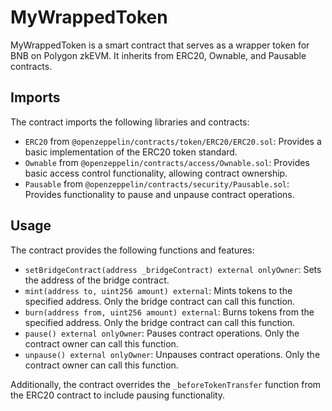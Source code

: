 # MyWrappedToken

MyWrappedToken is a smart contract that serves as a wrapper token for BNB on Polygon zkEVM. It inherits from ERC20, Ownable, and Pausable contracts.

## Imports

The contract imports the following libraries and contracts:

- `ERC20` from `@openzeppelin/contracts/token/ERC20/ERC20.sol`: Provides a basic implementation of the ERC20 token standard.
- `Ownable` from `@openzeppelin/contracts/access/Ownable.sol`: Provides basic access control functionality, allowing contract ownership.
- `Pausable` from `@openzeppelin/contracts/security/Pausable.sol`: Provides functionality to pause and unpause contract operations.

## Usage

The contract provides the following functions and features:

- `setBridgeContract(address _bridgeContract) external onlyOwner`: Sets the address of the bridge contract.
- `mint(address to, uint256 amount) external`: Mints tokens to the specified address. Only the bridge contract can call this function.
- `burn(address from, uint256 amount) external`: Burns tokens from the specified address. Only the bridge contract can call this function.
- `pause() external onlyOwner`: Pauses contract operations. Only the contract owner can call this function.
- `unpause() external onlyOwner`: Unpauses contract operations. Only the contract owner can call this function.

Additionally, the contract overrides the `_beforeTokenTransfer` function from the ERC20 contract to include pausing functionality.
